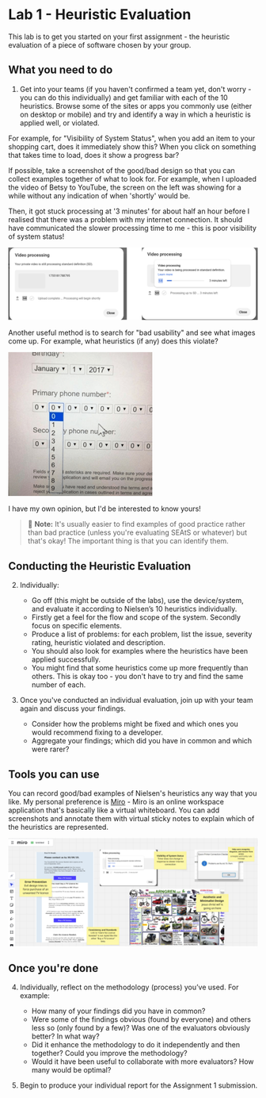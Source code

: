 # Lab 1 - Heuristic Evaluation

This lab is to get you started on your first assignment - the heuristic evaluation of a piece of software chosen by your group.

## What you need to do

1. Get into your teams (if you haven't confirmed a team yet, don't worry - you can do this individually) and get familiar with each of the 10 heuristics. Browse some of the sites or apps you commonly use (either on desktop or mobile) and try and identify a way in which a heuristic is applied well, or violated.

For example, for "Visibility of System Status", when you add an item to your shopping cart, does it immediately show this? When you click on something that takes time to load, does it show a progress bar?

If possible, take a screenshot of the good/bad design so that you can collect examples together of what to look for. For example, when I uploaded the video of Betsy to YouTube, the screen on the left was showing for a while without any indication of when 'shortly' would be. 

Then, it got stuck processing at '3 minutes' for about half an hour before I realised that there was a problem with my internet connection. It should have communicated the slower processing time to me - this is poor visibility of system status!

<img src="badvis.png" class="aws">

Another useful method is to search for "bad usability" and see what images come up. For example, what heuristics (if any) does this violate?

<img src="badagain.png" class="awstiny">

I have my own opinion, but I'd be interested to know yours!

> :memo: **Note:** It's usually easier to find examples of good practice rather than bad practice (unless you're evaluating SEAtS or whatever) but that's okay! The important thing is that you can identify them.

## Conducting the Heuristic Evaluation

2. Individually: 
    - Go off (this might be outside of the labs), use the device/system, and evaluate it according to Nielsen’s 10 heuristics individually. 
    - Firstly get a feel for the flow and scope of the system. Secondly focus on specific elements. 
    - Produce a list of problems: for each problem, list the issue, severity rating, heuristic violated and description.
    - You should also look for examples where the heuristics have been applied successfully. 
    - You might find that some heuristics come up more frequently than others. This is okay too - you don't have to try and find the same number of each.

3. Once you've conducted an individual evaluation, join up with your team again and discuss your findings.
    - Consider how the problems might be fixed and which ones you would
recommend fixing to a developer.
    - Aggregate your findings; which did you have in common and which were rarer?

## Tools you can use
You can record good/bad examples of Nielsen's heuristics any way that you like. My personal preference is [Miro](https://www.miro.com) - Miro is an online workspace application that's basically like a virtual whiteboard. You can add screenshots and annotate them with virtual sticky notes to explain which of the heuristics are represented. 

<img src="miro.PNG" class="aws">

## Once you're done
4. Individually, reflect on the methodology (process) you’ve used. For example:
    - How many of your findings did you have in common?
    - Were some of the findings obvious (found by everyone) and others less so (only found by a few)? Was one of the evaluators obviously better? In what way?
    - Did it enhance the methodology to do it independently and then together? Could you improve the methodology?
    - Would it have been useful to collaborate with more evaluators? How many would be optimal?

5. Begin to produce your individual report for the Assignment 1 submission.